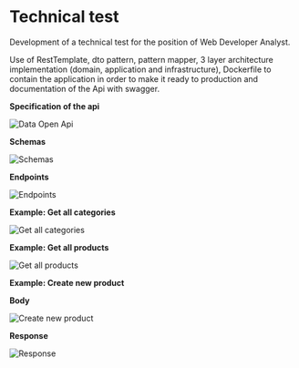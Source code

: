 # Technical test
Development of a technical test for the position of Web Developer Analyst.

Use of RestTemplate, dto pattern, pattern mapper, 3 layer architecture implementation (domain, application and infrastructure), Dockerfile to contain the application in order to make it ready to production and documentation of the Api with swagger.

**Specification of the api**

![Data Open Api](https://i.postimg.cc/TY9bCqj4/oa1.png)

**Schemas**

![Schemas](https://i.postimg.cc/mgpHGL53/schemas.png)

**Endpoints**

![Endpoints](https://i.postimg.cc/kMWKtd29/endpoints.png)

**Example: Get all categories**

![Get all categories](https://i.postimg.cc/4yvcCpDn/categories.png)

**Example: Get all products**

![Get all products](https://i.postimg.cc/nLsQFyyy/products.png)

**Example: Create new product**

**Body**

![Create new product](https://i.postimg.cc/Qxs5Qn77/create-product-body.png)

**Response**

![Response](https://i.postimg.cc/y88Z5gvY/response-create-product.png)



